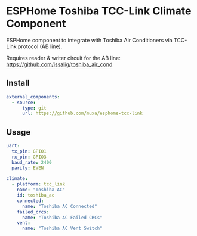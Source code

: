 # ESPHome Toshiba TCC-Link Climate Component

ESPHome component to integrate with Toshiba Air Conditioners via TCC-Link protocol (AB line).

Requires reader & writer circuit for the AB line: https://github.com/issalig/toshiba_air_cond

## Install

```yaml
external_components:
  - source:
      type: git
      url: https://github.com/muxa/esphome-tcc-link

```

## Usage

```yaml
uart:
  tx_pin: GPIO1
  rx_pin: GPIO3
  baud_rate: 2400
  parity: EVEN

climate:
  - platform: tcc_link
    name: "Toshiba AC"
    id: toshiba_ac
    connected:
      name: "Toshiba AC Connected"
    failed_crcs:
      name: "Toshiba AC Failed CRCs"
    vent:
      name: "Toshiba AC Vent Switch"
```
